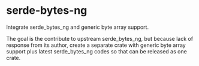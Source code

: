# serde-bytes-ng
Integrate serde_bytes_ng and generic byte array support.

The goal is the contribute to upstream serde_bytes_ng, but because lack of response from its author, 
create a separate crate with generic byte array support plus latest serde_bytes_ng codes so that can
be released as one crate.